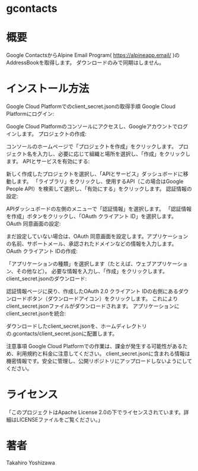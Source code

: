 # gcontacts

# 概要
Google ContactsからAlpine Email Program( https://alpineapp.email/ )のAddressBookを取得します。
ダウンロードのみで同期はしません。

# インストール方法
Google Cloud Platformでのclient_secret.jsonの取得手順
Google Cloud Platformにログイン:

Google Cloud Platformのコンソールにアクセスし、Googleアカウントでログインします。
プロジェクトの作成:

コンソールのホームページで「プロジェクトを作成」をクリックします。
プロジェクト名を入力し、必要に応じて組織と場所を選択し、「作成」をクリックします。
APIとサービスを有効にする:

新しく作成したプロジェクトを選択し、「APIとサービス」ダッシュボードに移動します。
「ライブラリ」をクリックし、使用するAPI（この場合はGoogle People API）を検索して選択し、「有効にする」をクリックします。
認証情報の設定:

APIダッシュボードの左側のメニューで「認証情報」を選択します。
「認証情報を作成」ボタンをクリックし、「OAuth クライアント ID」を選択します。
OAuth 同意画面の設定:

まだ設定していない場合は、OAuth 同意画面を設定します。アプリケーションの名前、サポートメール、承認されたドメインなどの情報を入力します。
OAuth クライアント IDの作成:

「アプリケーションの種類」を選択します（たとえば、ウェブアプリケーション、その他など）。
必要な情報を入力し、「作成」をクリックします。
client_secret.jsonのダウンロード:

認証情報ページに戻り、作成したOAuth 2.0 クライアント IDの右側にあるダウンロードボタン（ダウンロードアイコン）をクリックします。
これによりclient_secret.jsonファイルがダウンロードされます。
アプリケーションにclient_secret.jsonを統合:

ダウンロードしたclient_secret.jsonを、ホームディレクトリの.gcontacts/client_secret.jsonに配置します。

注意事項
Google Cloud Platformでの作業は、課金が発生する可能性があるため、利用規約と料金に注意してください。
client_secret.jsonに含まれる情報は機密情報です。安全に管理し、公開リポジトリにアップロードしないようにしてください。

# ライセンス
「このプロジェクトはApache License 2.0の下でライセンスされています。詳細はLICENSEファイルをご覧ください。」

# 著者
Takahiro Yoshizawa

